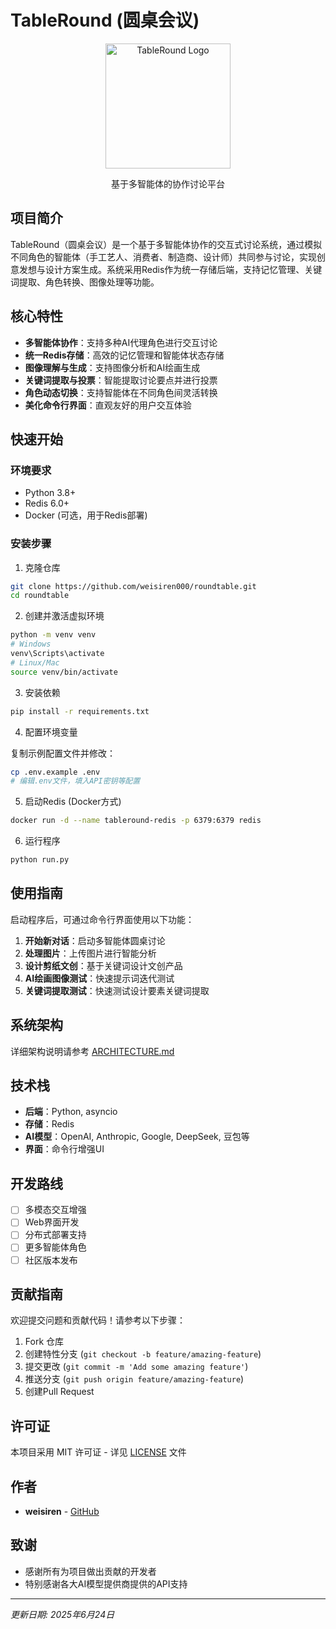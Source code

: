 # TableRound (圆桌会议)

<div align="center">
  <img src="images/logo.png" alt="TableRound Logo" width="200"/>
  <p>基于多智能体的协作讨论平台</p>
</div>

## 项目简介

TableRound（圆桌会议）是一个基于多智能体协作的交互式讨论系统，通过模拟不同角色的智能体（手工艺人、消费者、制造商、设计师）共同参与讨论，实现创意发想与设计方案生成。系统采用Redis作为统一存储后端，支持记忆管理、关键词提取、角色转换、图像处理等功能。

## 核心特性

- **多智能体协作**：支持多种AI代理角色进行交互讨论
- **统一Redis存储**：高效的记忆管理和智能体状态存储
- **图像理解与生成**：支持图像分析和AI绘画生成
- **关键词提取与投票**：智能提取讨论要点并进行投票
- **角色动态切换**：支持智能体在不同角色间灵活转换
- **美化命令行界面**：直观友好的用户交互体验

## 快速开始

### 环境要求

- Python 3.8+
- Redis 6.0+
- Docker (可选，用于Redis部署)

### 安装步骤

1. 克隆仓库

```bash
git clone https://github.com/weisiren000/roundtable.git
cd roundtable
```

2. 创建并激活虚拟环境

```bash
python -m venv venv
# Windows
venv\Scripts\activate
# Linux/Mac
source venv/bin/activate
```

3. 安装依赖

```bash
pip install -r requirements.txt
```

4. 配置环境变量

复制示例配置文件并修改：

```bash
cp .env.example .env
# 编辑.env文件，填入API密钥等配置
```

5. 启动Redis (Docker方式)

```bash
docker run -d --name tableround-redis -p 6379:6379 redis
```

6. 运行程序

```bash
python run.py
```

## 使用指南

启动程序后，可通过命令行界面使用以下功能：

1. **开始新对话**：启动多智能体圆桌讨论
2. **处理图片**：上传图片进行智能分析
3. **设计剪纸文创**：基于关键词设计文创产品
4. **AI绘画图像测试**：快速提示词迭代测试
5. **关键词提取测试**：快速测试设计要素关键词提取

## 系统架构

详细架构说明请参考 [ARCHITECTURE.md](ARCHITECTURE.md)

## 技术栈

- **后端**：Python, asyncio
- **存储**：Redis
- **AI模型**：OpenAI, Anthropic, Google, DeepSeek, 豆包等
- **界面**：命令行增强UI

## 开发路线

- [ ] 多模态交互增强
- [ ] Web界面开发
- [ ] 分布式部署支持
- [ ] 更多智能体角色
- [ ] 社区版本发布

## 贡献指南

欢迎提交问题和贡献代码！请参考以下步骤：

1. Fork 仓库
2. 创建特性分支 (`git checkout -b feature/amazing-feature`)
3. 提交更改 (`git commit -m 'Add some amazing feature'`)
4. 推送分支 (`git push origin feature/amazing-feature`)
5. 创建Pull Request

## 许可证

本项目采用 MIT 许可证 - 详见 [LICENSE](LICENSE) 文件

## 作者

- **weisiren** - [GitHub](https://github.com/weisiren000)

## 致谢

- 感谢所有为项目做出贡献的开发者
- 特别感谢各大AI模型提供商提供的API支持

---

*更新日期: 2025年6月24日* 